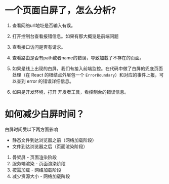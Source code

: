 # 一个页面白屏了，怎么分析?

1. 查看网络url地址是否输入有误。
2. 打开控制台查看报错信息。如果有那大概览是前端问题
3. 查看接口访问是否有请求。
4. 查看路由是否有path或者name的错误，导致加载了不存在的页面。

1. 如果是线上出现的白屏，我们有接入前端监控。在代码中做了白屏的兜底页面处理（在 React 的根结点外层包一个 `ErrorBoundary`）和对应的事件上报，可以查到 error 的错误详细信息。
2. 如果是开发环境，打开 开发者工具，看控制台的错误信息。

# 如何减少白屏时间？
白屏时间受以下两方面影响
- 静态文件到达浏览器之前（网络加载阶段）
- 文件到达浏览器之后（页面渲染阶段）
  
1. 骨架屏 - 页面渲染阶段
2. 服务端渲染 - 页面渲染阶段
3. 按需加载 - 网络加载阶段
4. 减少资源大小 - 网络加载阶段
